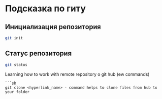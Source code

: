 # Подсказка по гиту

## Инициализация репозитория

```sh
git init
```

## Статус репозитория

```sh
git status
```

Learning how to work with remote repository o git hub (ew commands)
```
```sh
git clone <hyperlink_name> - command helps to clone files from hub to your folder
